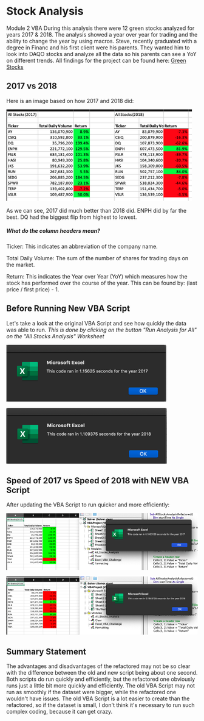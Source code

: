 # Stock Analysis
Module 2 VBA
During this analysis there were 12 green stocks analyzed for years 2017 & 2018. The analysis showed a year over year for trading and the ability to change the year by using macros. Steve, recently graduated with a degree in Financ and his first client were his parents.  They wanted him to look into DAQO stocks and analyze all the data so his parents can see a YoY on different trends. All findings for the project can be found here: [Green Stocks](https://github.com/EJones621/stock-analysis/blob/main/VBA_Challenge.xlsm)
## 2017 vs 2018
Here is an image based on how 2017 and 2018 did:


![2017 & 2018 Data](https://github.com/EJones621/stock-analysis/blob/main/Resources/2017%262018_Data.png)


As we can see, 2017 did much better than 2018 did.
ENPH did by far the best.
DQ had the biggest flip from highest to lowest.

##### What do the column headers mean?
Ticker: This indicates an abbreviation of the company name.

Total Daily Volume: The sum of the number of shares for trading days on the market.

Return: This indicates the Year over Year (YoY) which measures how the stock has performed over the course of the year. This can be found by: (last price / first price) - 1.


## Before Running New VBA Script
Let's take a look at the original VBA Script and see how quickly the data was able to run.
*This is done by clicking on the button "Run Analysis for All" on the "All Stocks Analysis" Worksheet*

![2017 Speed](https://github.com/EJones621/stock-analysis/blob/main/Resources/2017%20Speed%20Before%20Challenge.png)



![2018 Speed](https://github.com/EJones621/stock-analysis/blob/main/Resources/2018%20Speed%20Before%20Challenge.png)





## Speed of 2017 vs Speed of 2018 with NEW VBA Script
After updating the VBA Script to run quicker and more efficiently:

![2017 Speed](https://github.com/EJones621/stock-analysis/blob/main/Resources/VBA_Challenge_2017.png)



![2018 Speed](https://github.com/EJones621/stock-analysis/blob/main/Resources/VBA_Challenge_2018.png)




## Summary Statement
The advantages and disadvantages of the refactored may not be so clear with the difference between the old and new script being about one second. Both scripts do run quickly and efficiently, but the refactored one obviously runs just a little bit more quickly and efficiently. The old VBA Script may not run as smoothly if the dataset were bigger, while the refactored one wouldn't have issues.  The old VBA Script is a lot easier to create than the refactored, so if the dataset is small, I don't think it's necessary to run such complex coding, because it can get crazy.
